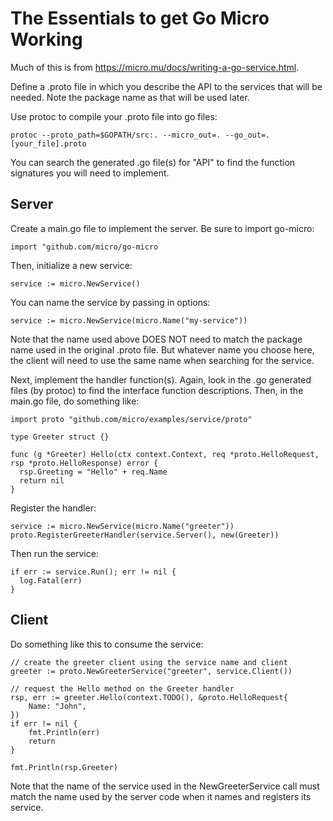 # The Essentials to get Go Micro Working

Much of this is from https://micro.mu/docs/writing-a-go-service.html.

Define a .proto file in which you describe the API to the services that will be needed. Note the package name as that will be used later.

Use protoc to compile your .proto file into go files:

`protoc --proto_path=$GOPATH/src:. --micro_out=. --go_out=. [your_file].proto`

You can search the generated .go file(s) for "API" to find the function signatures you will need to implement.

## Server

Create a main.go file to implement the server. Be sure to import go-micro:

`import "github.com/micro/go-micro`

Then, initialize a new service:

`service := micro.NewService()`

You can name the service by passing in options:

```Golang
service := micro.NewService(micro.Name("my-service"))
```

Note that the name used above DOES NOT need to match the package name used in the original .proto file. But whatever name you choose here, the client will need to use the same name when searching for the service.

Next, implement the handler function(s). Again, look in the .go generated files (by protoc) to find the interface function descriptions. Then, in the main.go file, do something like:

```Golang
import proto "github.com/micro/examples/service/proto"

type Greeter struct {}

func (g *Greeter) Hello(ctx context.Context, req *proto.HelloRequest, rsp *proto.HelloResponse) error {
  rsp.Greeting = "Hello" + req.Name
  return nil
}
```

Register the handler:

```Golang
service := micro.NewService(micro.Name("greeter"))
proto.RegisterGreeterHandler(service.Server(), new(Greeter))
```

Then run the service:

```Golang
if err := service.Run(); err != nil {
  log.Fatal(err)
}
```

## Client

Do something like this to consume the service:

```Golang
// create the greeter client using the service name and client
greeter := proto.NewGreeterService("greeter", service.Client())

// request the Hello method on the Greeter handler
rsp, err := greeter.Hello(context.TODO(), &proto.HelloRequest{
	Name: "John",
})
if err != nil {
	fmt.Println(err)
	return
}

fmt.Println(rsp.Greeter)
```

Note that the name of the service used in the NewGreeterService call must match the name used by the server code when it names and registers its service.
